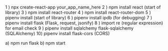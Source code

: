 1 ) npx create-react-app your_app_name_here
2 ) npm install react (start of library)
3 ) npm install react-router
4 ) npm install react-router-dom
5 ) pipenv install (start of library)
6 ) pipenv install ipdb (for debugging)
7 ) pipenv install flask (Flask, request, jsonify)
8 ) import re (regular expression) for email check
9 ) pipenv install sqlalchemy flask-sqlalchemy (SQLAlchemy)
10) pipenv install flask-cors (CORS)



a) npm run flask
b) npm start
